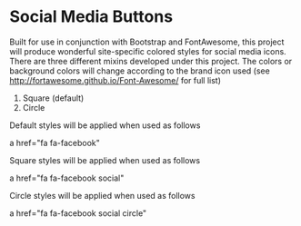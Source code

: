 Social Media Buttons
====================

Built for use in conjunction with Bootstrap and FontAwesome, this project will produce wonderful site-specific colored styles for social media icons. There are three different mixins developed under this project. The colors or background colors will change according to the brand icon used (see http://fortawesome.github.io/Font-Awesome/ for full list)

1. Square (default)
3. Circle

Default styles will be applied when used as follows

  a href="fa fa-facebook"
  
Square styles will be applied when used as follows

  a href="fa fa-facebook social"
  
Circle styles will be applied when used as follows

  a href="fa fa-facebook social circle"
  
